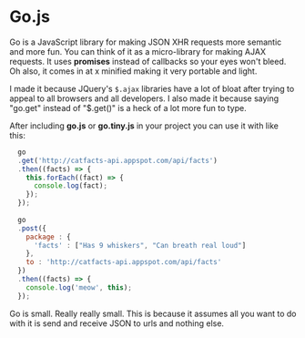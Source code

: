 # Go.js
Go is a JavaScript library for making JSON XHR requests more semantic and more fun. You can think of it as a micro-library for making AJAX requests. It uses **promises** instead of callbacks so your eyes won't bleed. Oh also, it comes in at x minified making it very portable and light.

I made it because JQuery's `$.ajax` libraries have a lot of bloat after trying to appeal to all browsers and all developers. I also made it because saying "go.get" instead of "$.get()" is a heck of a lot more fun to type.

After including **go.js** or **go.tiny.js** in your project you can use it with like this:

```js
  go
  .get('http://catfacts-api.appspot.com/api/facts')
  .then((facts) => {
    this.forEach((fact) => {
      console.log(fact);
    });
  });
  
  go
  .post({
    package : {
      'facts' : ["Has 9 whiskers", "Can breath real loud"]
    },
    to : 'http://catfacts-api.appspot.com/api/facts'
  })
  .then((facts) => {
    console.log('meow', this);
  });
```

Go is small. Really really small. This is because it assumes all you want to do with it is send and receive JSON to urls and nothing else.
